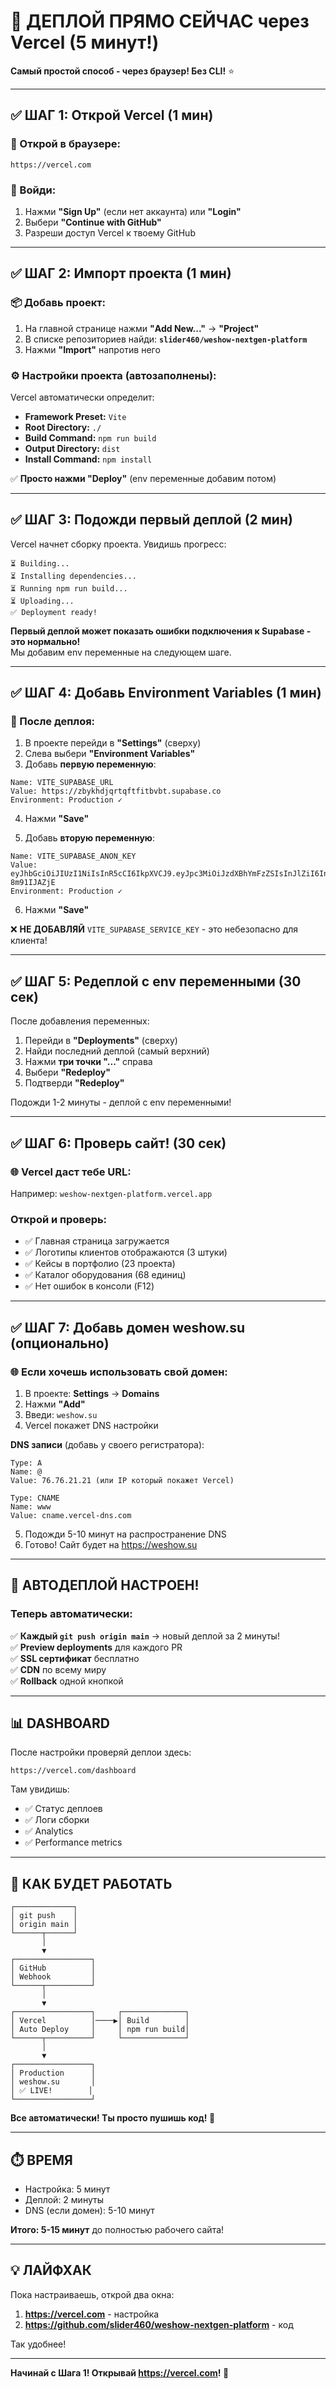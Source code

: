 # 🚀 ДЕПЛОЙ ПРЯМО СЕЙЧАС через Vercel (5 минут!)

**Самый простой способ - через браузер! Без CLI!** ⭐

---

## ✅ ШАГ 1: Открой Vercel (1 мин)

### 🔗 Открой в браузере:
```
https://vercel.com
```

### 👤 Войди:
1. Нажми **"Sign Up"** (если нет аккаунта) или **"Login"**
2. Выбери **"Continue with GitHub"**
3. Разреши доступ Vercel к твоему GitHub

---

## ✅ ШАГ 2: Импорт проекта (1 мин)

### 📦 Добавь проект:
1. На главной странице нажми **"Add New..."** → **"Project"**
2. В списке репозиториев найди: **`slider460/weshow-nextgen-platform`**
3. Нажми **"Import"** напротив него

### ⚙️ Настройки проекта (автозаполнены):

Vercel автоматически определит:
- **Framework Preset:** `Vite`
- **Root Directory:** `./`
- **Build Command:** `npm run build`
- **Output Directory:** `dist`
- **Install Command:** `npm install`

✅ **Просто нажми "Deploy"** (env переменные добавим потом)

---

## ✅ ШАГ 3: Подожди первый деплой (2 мин)

Vercel начнет сборку проекта. Увидишь прогресс:

```
⏳ Building...
⏳ Installing dependencies...
⏳ Running npm run build...
⏳ Uploading...
✅ Deployment ready!
```

**Первый деплой может показать ошибки подключения к Supabase - это нормально!**  
Мы добавим env переменные на следующем шаге.

---

## ✅ ШАГ 4: Добавь Environment Variables (1 мин)

### 📝 После деплоя:

1. В проекте перейди в **"Settings"** (сверху)
2. Слева выбери **"Environment Variables"**
3. Добавь **первую переменную**:

```
Name: VITE_SUPABASE_URL
Value: https://zbykhdjqrtqftfitbvbt.supabase.co
Environment: Production ✓
```

4. Нажми **"Save"**

5. Добавь **вторую переменную**:

```
Name: VITE_SUPABASE_ANON_KEY
Value: eyJhbGciOiJIUzI1NiIsInR5cCI6IkpXVCJ9.eyJpc3MiOiJzdXBhYmFzZSIsInJlZiI6InpieWtoZGpxcnRxZnRmaXRidmJ0Iiwicm9sZSI6ImFub24iLCJpYXQiOjE3NTkxMzkzMjMsImV4cCI6MjA3NDcxNTMyM30.L9M4qQ_gkoyLj7oOwKZgyOVHoGv4JMJw-8m91IJAZjE
Environment: Production ✓
```

6. Нажми **"Save"**

❌ **НЕ ДОБАВЛЯЙ** `VITE_SUPABASE_SERVICE_KEY` - это небезопасно для клиента!

---

## ✅ ШАГ 5: Редеплой с env переменными (30 сек)

После добавления переменных:

1. Перейди в **"Deployments"** (сверху)
2. Найди последний деплой (самый верхний)
3. Нажми **три точки "..."** справа
4. Выбери **"Redeploy"**
5. Подтверди **"Redeploy"**

Подожди 1-2 минуты - деплой с env переменными!

---

## ✅ ШАГ 6: Проверь сайт! (30 сек)

### 🌐 Vercel даст тебе URL:

Например: `weshow-nextgen-platform.vercel.app`

### Открой и проверь:
- ✅ Главная страница загружается
- ✅ Логотипы клиентов отображаются (3 штуки)
- ✅ Кейсы в портфолио (23 проекта)
- ✅ Каталог оборудования (68 единиц)
- ✅ Нет ошибок в консоли (F12)

---

## ✅ ШАГ 7: Добавь домен weshow.su (опционально)

### 🌐 Если хочешь использовать свой домен:

1. В проекте: **Settings** → **Domains**
2. Нажми **"Add"**
3. Введи: `weshow.su`
4. Vercel покажет DNS настройки

**DNS записи** (добавь у своего регистратора):
```
Type: A
Name: @
Value: 76.76.21.21 (или IP который покажет Vercel)

Type: CNAME
Name: www
Value: cname.vercel-dns.com
```

5. Подожди 5-10 минут на распространение DNS
6. Готово! Сайт будет на https://weshow.su

---

## 🎉 АВТОДЕПЛОЙ НАСТРОЕН!

### Теперь автоматически:

✅ **Каждый `git push origin main`** → новый деплой за 2 минуты!  
✅ **Preview deployments** для каждого PR  
✅ **SSL сертификат** бесплатно  
✅ **CDN** по всему миру  
✅ **Rollback** одной кнопкой  

---

## 📊 DASHBOARD

После настройки проверяй деплои здесь:
```
https://vercel.com/dashboard
```

Там увидишь:
- ✅ Статус деплоев
- ✅ Логи сборки
- ✅ Analytics
- ✅ Performance metrics

---

## 🔄 КАК БУДЕТ РАБОТАТЬ

```
┌─────────────┐
│ git push    │
│ origin main │
└──────┬──────┘
       │
       ▼
┌─────────────────┐
│ GitHub          │
│ Webhook         │
└──────┬──────────┘
       │
       ▼
┌─────────────────┐     ┌──────────────┐
│ Vercel          │────▶│ Build        │
│ Auto Deploy     │     │ npm run build│
└──────┬──────────┘     └──────────────┘
       │
       ▼
┌─────────────────┐
│ Production      │
│ weshow.su       │
│ ✅ LIVE!        │
└─────────────────┘
```

**Все автоматически! Ты просто пушишь код! 🚀**

---

## ⏱️ ВРЕМЯ

- Настройка: 5 минут
- Деплой: 2 минуты
- DNS (если домен): 5-10 минут

**Итого: 5-15 минут** до полностью рабочего сайта!

---

## 💡 ЛАЙФХАК

Пока настраиваешь, открой два окна:
1. **https://vercel.com** - настройка
2. **https://github.com/slider460/weshow-nextgen-platform** - код

Так удобнее!

---

**Начинай с Шага 1! Открывай https://vercel.com! 🚀**

